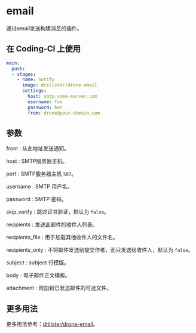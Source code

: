 # email

通过email发送构建消息的插件。

## 在 Coding-CI 上使用

```yml
main:
  push:
  - stages:
    - name: notify
      image: drillster/drone-email
      settings:
        host: smtp.some-server.com
        username: foo
        password: bar
        from: drone@your-domain.com
```

## 参数

from
: 从此地址发送通知。

host
: SMTP服务器主机。

port
: SMTP服务器主机 `587`。

username
: SMTP 用户名。

password
: SMTP 密码。

skip_verify
: 跳过证书验证，默认为 `false`。

recipients
: 发送此邮件的收件人列表。

recipients_file
: 用于加载其他收件人的文件名。

recipients_only
: 不将邮件发送给提交作者，而只发送给收件人，默认为 `false`。

subject
: subject 行模版。

body
: 电子邮件正文模板。

attachment
: 附加到已发送邮件的可选文件。

## 更多用法

更多用法参考：[drillster/drone-email](https://github.com/drillster/drone-email)。
